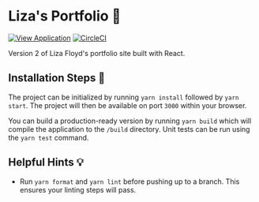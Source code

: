 # Liza's Portfolio 👠
[![View Application](https://img.shields.io/badge/view-application-blue.svg)](https://lizafloyd.github.io/portfolio_site/) [![CircleCI](https://circleci.com/gh/lizafloyd/portfolio_site.svg?style=shield&circle-token=38265fae74a44e1b0fab1caca90c8e30de03a0e5)](https://circleci.com/gh/lizafloyd/portfolio_site)

Version 2 of Liza Floyd's portfolio site built with React.

## Installation Steps 💽
The project can be initialized by running `yarn install` followed by `yarn start`. The project will then be available on port `3000` within your browser.

You can build a production-ready version by running `yarn build` which will compile the application to the `/build` directory. Unit tests can be run using the `yarn test` command.

## Helpful Hints 💡

* Run `yarn format` and `yarn lint` before pushing up to a branch. This ensures your linting steps will pass.
